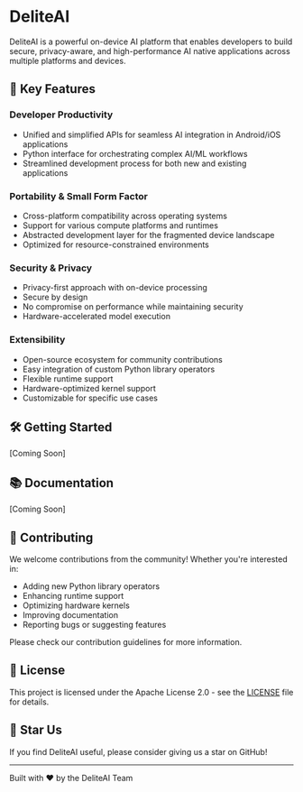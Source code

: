 # DeliteAI

DeliteAI is a powerful on-device AI platform that enables developers to build secure, privacy-aware, and high-performance AI native applications across multiple platforms and devices.

## 🚀 Key Features

### Developer Productivity
- Unified and simplified APIs for seamless AI integration in Android/iOS applications
- Python interface for orchestrating complex AI/ML workflows
- Streamlined development process for both new and existing applications

### Portability & Small Form Factor
- Cross-platform compatibility across operating systems
- Support for various compute platforms and runtimes
- Abstracted development layer for the fragmented device landscape
- Optimized for resource-constrained environments

### Security & Privacy
- Privacy-first approach with on-device processing
- Secure by design
- No compromise on performance while maintaining security
- Hardware-accelerated model execution

### Extensibility
- Open-source ecosystem for community contributions
- Easy integration of custom Python library operators
- Flexible runtime support
- Hardware-optimized kernel support
- Customizable for specific use cases

## 🛠️ Getting Started

[Coming Soon]

## 📚 Documentation

[Coming Soon]

## 🤝 Contributing

We welcome contributions from the community! Whether you're interested in:
- Adding new Python library operators
- Enhancing runtime support
- Optimizing hardware kernels
- Improving documentation
- Reporting bugs or suggesting features

Please check our contribution guidelines for more information.

## 📄 License

This project is licensed under the Apache License 2.0 - see the [LICENSE](LICENSE) file for details.

## 🌟 Star Us

If you find DeliteAI useful, please consider giving us a star on GitHub!

---

Built with ❤️ by the DeliteAI Team
